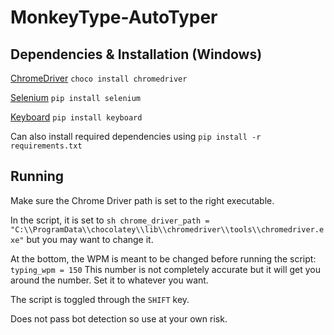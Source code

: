 # MonkeyType-AutoTyper

## Dependencies & Installation (Windows)

[ChromeDriver](https://github.com/SeleniumHQ/selenium/wiki/ChromeDriver/01fde32d0ed245141e24151f83b7c2db31d596a4)
`choco install chromedriver`

[Selenium](https://pypi.org/project/selenium/)
`pip install selenium`

[Keyboard](https://pypi.org/project/keyboard/)
`pip install keyboard`

Can also install required dependencies using `pip install -r requirements.txt`

## Running

Make sure the Chrome Driver path is set to the right executable.

In the script, it is set to `sh chrome_driver_path = "C:\\ProgramData\\chocolatey\\lib\\chromedriver\\tools\\chromedriver.exe"` but you may want to change it.

At the bottom, the WPM is meant to be changed before running the script: `typing_wpm = 150` This number is not completely accurate but it will get you around the number. Set it to whatever you want.

The script is toggled through the `SHIFT` key.

Does not pass bot detection so use at your own risk.
